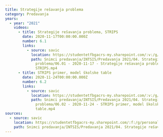 ```yaml
---
title: Strategije rešavanja problema
category: Predavanja
years:
  - year: "2021"
    videos:
      - title: Strategije rešavanja problema, STRIPS
        date: 2020-11-17T00:00:00.000Z
        number: 6.1
        links:
          - source: savic
            location: https://studentetfbgacrs-my.sharepoint.com/:v:/g/personal/sa190595d_student_etf_bg_ac_rs/Ef64FmTLQM5FjE5hW7KyXPgBFS9JfnlaPMXu04V-wLwtgQ
            path: Snimci predavanja/INTSIS/Predavanja 2021/04. Strategije rešavanja
              problema/06.01 - 2020-11-17 - Strategije rešavanja problema,
              STRIPS.mp4
      - title: STRIPS primer, model školske table
        date: 2020-11-24T00:00:00.000Z
        number: 6.2
        links:
          - source: savic
            location: https://studentetfbgacrs-my.sharepoint.com/:v:/g/personal/sa190595d_student_etf_bg_ac_rs/EeoKlTOWeONLmbexcMnwUhsBPy_avocy5IwRT1vLV-8Dbw
            path: Snimci predavanja/INTSIS/Predavanja 2021/04. Strategije rešavanja
              problema/06.02 - 2020-11-24 - STRIPS primer, model školske
              table.mp4
sources:
  - source: savic
    location: https://studentetfbgacrs-my.sharepoint.com/:f:/g/personal/sa190595d_student_etf_bg_ac_rs/EtG4RmG5RMJLvoWcv8cvgB0BybM3k0gEyeKplvwn-69Q_w
    path: Snimci predavanja/INTSIS/Predavanja 2021/04. Strategije rešavanja problema
---
```



